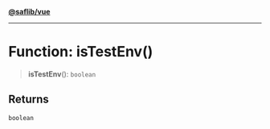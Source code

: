 [**@saflib/vue**](../../../index.md)

***

# Function: isTestEnv()

> **isTestEnv**(): `boolean`

## Returns

`boolean`
